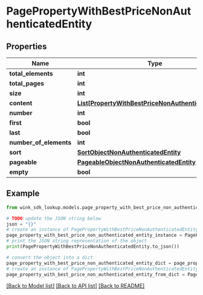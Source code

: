 # PagePropertyWithBestPriceNonAuthenticatedEntity


## Properties

Name | Type | Description | Notes
------------ | ------------- | ------------- | -------------
**total_elements** | **int** |  | [optional] 
**total_pages** | **int** |  | [optional] 
**size** | **int** |  | [optional] 
**content** | [**List[PropertyWithBestPriceNonAuthenticatedEntity]**](PropertyWithBestPriceNonAuthenticatedEntity.md) |  | [optional] 
**number** | **int** |  | [optional] 
**first** | **bool** |  | [optional] 
**last** | **bool** |  | [optional] 
**number_of_elements** | **int** |  | [optional] 
**sort** | [**SortObjectNonAuthenticatedEntity**](SortObjectNonAuthenticatedEntity.md) |  | [optional] 
**pageable** | [**PageableObjectNonAuthenticatedEntity**](PageableObjectNonAuthenticatedEntity.md) |  | [optional] 
**empty** | **bool** |  | [optional] 

## Example

```python
from wink_sdk_lookup.models.page_property_with_best_price_non_authenticated_entity import PagePropertyWithBestPriceNonAuthenticatedEntity

# TODO update the JSON string below
json = "{}"
# create an instance of PagePropertyWithBestPriceNonAuthenticatedEntity from a JSON string
page_property_with_best_price_non_authenticated_entity_instance = PagePropertyWithBestPriceNonAuthenticatedEntity.from_json(json)
# print the JSON string representation of the object
print(PagePropertyWithBestPriceNonAuthenticatedEntity.to_json())

# convert the object into a dict
page_property_with_best_price_non_authenticated_entity_dict = page_property_with_best_price_non_authenticated_entity_instance.to_dict()
# create an instance of PagePropertyWithBestPriceNonAuthenticatedEntity from a dict
page_property_with_best_price_non_authenticated_entity_from_dict = PagePropertyWithBestPriceNonAuthenticatedEntity.from_dict(page_property_with_best_price_non_authenticated_entity_dict)
```
[[Back to Model list]](../README.md#documentation-for-models) [[Back to API list]](../README.md#documentation-for-api-endpoints) [[Back to README]](../README.md)


